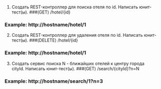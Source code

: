 1. Создать REST-контроллер для поиска отеля по id. Написать юнит-тест(ы).
###(GET) /hotel/{id} 
### Example: http://hostname/hotel/1
2. Создать REST-контроллер для удаления отеля по id. Написать юнит-тест(ы).
###(DELETE) /hotel/{id}
### Example: http://hostname/hotel/1
3. Создать сервис поиска N - ближайших отелей к центру города cityId. Написать юнит-тест(ы).
###(GET) /search/{cityId}?n=N
### Example: http://hostname/search/1?n=3